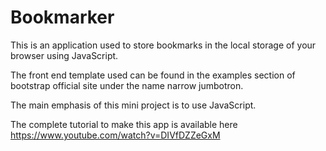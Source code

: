 # Bookmarker
This is an application used to store bookmarks in the local storage of your browser using JavaScript.

The front end template used can be found in the examples section of bootstrap official site under the name narrow jumbotron.

The main emphasis of this mini project is to use JavaScript.

The complete tutorial to make this app is available here https://www.youtube.com/watch?v=DIVfDZZeGxM 
